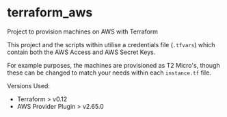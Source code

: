 # terraform_aws
Project to provision machines on AWS with Terraform

This project and the scripts within utilise a credentials file (`.tfvars`) which contain both the AWS Access and AWS Secret Keys. 

For example purposes, the machines are provisioned as T2 Micro's, though these can be changed to match your needs within each `instance.tf` file.

Versions Used:

* Terraform > v0.12
* AWS Provider Plugin > v2.65.0
